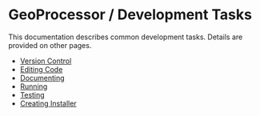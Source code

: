 # GeoProcessor / Development Tasks #

This documentation describes common development tasks.
Details are provided on other pages.

* [Version Control](version-control.md)
* [Editing Code](editing.md)
* [Documenting](documenting.md)
* [Running](running.md)
* [Testing](testing.md)
* [Creating Installer](creating-installer.md)
